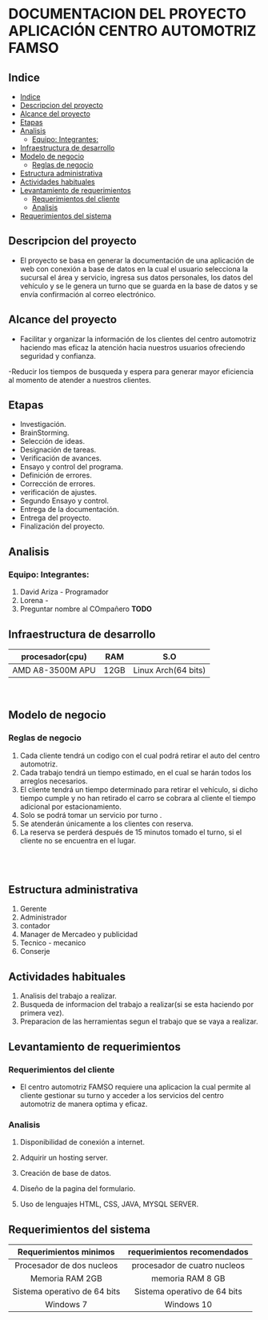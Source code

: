 # DOCUMENTACION DEL PROYECTO APLICACIÓN CENTRO AUTOMOTRIZ FAMSO

## Indice
  - [Indice](#indice)
  - [Descripcion del proyecto](#descripcion-del-proyecto)
  - [Alcance del proyecto](#alcance-del-proyecto)
  - [Etapas](#etapas)
  - [Analisis](#analisis)
    - [Equipo: Integrantes:](#equipo-integrantes)
  - [Infraestructura de desarrollo](#infraestructura-de-desarrollo)
  - [Modelo de negocio](#modelo-de-negocio)
    - [Reglas de negocio](#reglas-de-negocio)
  - [Estructura administrativa](#estructura-administrativa)
  - [Actividades habituales](#actividades-habituales)
  - [Levantamiento de requerimientos](#levantamiento-de-requerimientos)
    - [Requerimientos del cliente](#requerimientos-del-cliente)
    - [Analisis](#analisis-1)
  - [Requerimientos del sistema](#requerimientos-del-sistema)

## Descripcion del proyecto

- El proyecto se basa en generar la documentación de una aplicación de
web con conexión a base de datos en la cual el usuario selecciona la
sucursal el área y servicio, ingresa sus datos personales, los datos del vehículo
y se le genera un turno que se guarda en la base de datos y se envía
confirmación al correo electrónico.

## Alcance del proyecto

- Facilitar y organizar la información de los clientes del centro automotriz
haciendo mas eficaz la atención hacia nuestros usuarios ofreciendo seguridad
y confianza.

-Reducir los tiempos de busqueda y espera para generar mayor eficiencia al
momento de atender a nuestros clientes.

## Etapas

- Investigación. 
- BrainStorming.
- Selección de ideas.
- Designación de tareas.
- Verificación de avances.
- Ensayo y control del programa.
- Definición de errores.
- Corrección de errores.
- verificación de ajustes.
- Segundo Ensayo y control.
- Entrega de la documentación.
- Entrega del proyecto.
- Finalización del proyecto.


## Analisis

  ### Equipo: Integrantes:
  1. David Ariza - Programador
  2. Lorena - 
  3. Preguntar nombre al COmpañero **TODO**


## Infraestructura de desarrollo


|              procesador(cpu)            | RAM  |          S.O           |
| :--------------------------------------:|:----:|:----------------------:|
|      AMD A8-3500M APU                   | 12GB  | Linux Arch(64 bits)|

<br>

## Modelo de negocio

### Reglas de negocio 
1. Cada cliente tendrá un codigo con el cual podrá retirar el auto del centro automotriz.
2. Cada trabajo tendrá un tiempo estimado, en el cual se harán todos los arreglos necesarios.
3. El cliente tendrá un tiempo determinado para retirar el vehículo, si dicho tiempo cumple y no
han retirado el carro se cobrara al cliente el tiempo adicional por estacionamiento.
4. Solo se podrá tomar un servicio por turno .
5. Se atenderán únicamente a los clientes con reserva.
6. La reserva se perderá después de 15 minutos tomado el turno, si el cliente no se encuentra en el
lugar.
<br>
<br>

## Estructura administrativa

1. Gerente
2. Administrador
3. contador
4. Manager de Mercadeo y publicidad 
5. Tecnico - mecanico
6. Conserje


## Actividades habituales

1. Analisis del trabajo a realizar.
2. Busqueda de informacion del trabajo a realizar(si se esta haciendo por primera vez).
3. Preparacion de las herramientas segun el trabajo que se vaya a realizar.

## Levantamiento de requerimientos

### Requerimientos del cliente

- El centro automotriz FAMSO requiere una aplicacion la cual permite al cliente gestionar su turno y acceder a los servicios del centro automotriz de manera optima y eficaz.

### Analisis
1. Disponibilidad de conexión a internet.

2. Adquirir un hosting server.

3. Creación de base de datos.

4. Diseño de la pagina del formulario.

5. Uso de lenguajes HTML, CSS, JAVA, MYSQL SERVER.
 


## Requerimientos del sistema

|          Requerimientos minimos         |        requerimientos recomendados         |
| :--------------------------------------:|:------------------------------------------:|
|         Procesador de dos nucleos       |        procesador de cuatro nucleos        |
|         Memoria RAM 2GB                 |        memoria RAM 8 GB                    |
|         Sistema operativo de 64 bits    |        Sistema operativo de 64 bits        |
|         Windows 7                       |        Windows 10                          |
<br>
